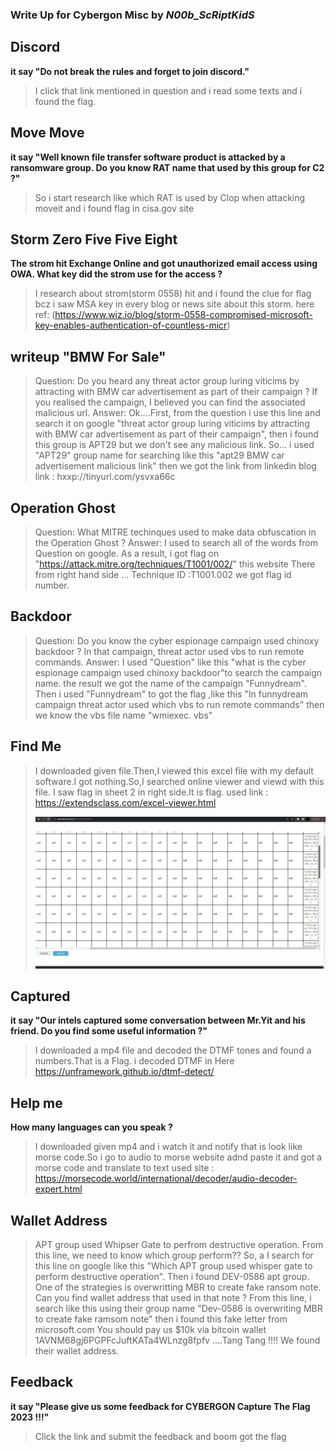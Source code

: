 ### Write Up for Cybergon Misc by  *N00b_ScRiptKidS*

## Discord
**it say "Do not break the rules and forget to join discord."**
>I click that link mentioned in question and i read some texts and i found the flag.

## Move Move
**it say "Well known file transfer software product is attacked by a ransomware group. 
Do you know RAT name that used by this group for C2 ?"**
>So i start research like which RAT is used by Clop when attacking moveit and i found flag in cisa.gov site

## Storm Zero Five Five Eight
**The strom hit Exchange Online and got unauthorized email access using OWA. What key did the strom use for the access ?**
>I research about strom(storm 0558) hit and i found the clue for flag bcz i saw MSA key in every blog or news site about this storm. here ref: (https://www.wiz.io/blog/storm-0558-compromised-microsoft-key-enables-authentication-of-countless-micr)

## writeup "BMW For Sale"
>Question:
Do you heard any threat actor group luring viticims by attracting with BMW car advertisement as part of their campaign ? If you realised the campaign, I believed you can find the associated malicious url.
Answer:
Ok....First, from the question i use this line and search it on google "threat actor group luring viticims by attracting with BMW car advertisement as part of their campaign", then i found this group is APT29 but we don't see any malicious link.
So... i used "APT29" group name for searching like this "apt29 BMW car advertisement malicious link"
then we got the link from linkedin blog 
link : hxxp://tinyurl.com/ysvxa66c

## Operation Ghost
>Question: 
What MITRE techinques used to make data obfuscation in the Operation Ghost ?
Answer:
I used to search all of the words from Question on google.
As a result, i got flag on "https://attack.mitre.org/techniques/T1001/002/" this website
There from right hand side ... Technique ID :T1001.002
we got flag id number.

## Backdoor
>Question:
Do you know the cyber espionage campaign used chinoxy backdoor ? In that campaign, threat actor used vbs to run remote commands.
Answer:
I used "Question" like this "what is the cyber espionage campaign used chinoxy backdoor"to search the campaign name.
the result we got the name of the campaign "Funnydream".
Then i used "Funnydream" to got the flag ,like this "In funnydream campaign threat actor used which vbs to run remote commands"
then we know the vbs file name "wmiexec. vbs"

## Find Me
>I downloaded given file.Then,I viewed this excel file with my default software.I got nothing.So,I searched online viewer and viewd with this file.
I saw flag in sheet 2 in right side.It is flag.
>used link : https://extendsclass.com/excel-viewer.html
>
>![Find me.](/img/photo_2023-08-24_19-30-42.jpg)

## Captured
**it say "Our intels captured some conversation between Mr.Yit and his friend. Do you find some useful information ?"**
>I downloaded a mp4 file and  decoded the DTMF tones and found a numbers.That is a Flag.
>i decoded DTMF in Here https://unframework.github.io/dtmf-detect/

## Help me
**How many languages can you speak ?**
>I downloaded given mp4 and i watch it and notify that is look like morse code.So i go to audio to morse website adnd paste it and got
>a morse code and translate to text
>used site : https://morsecode.world/international/decoder/audio-decoder-expert.html

## Wallet Address
>APT group used Whipser Gate to perfrom destructive operation. 
From this line, we need to know which group
perform?? So, a I search for this line on google like this "Which APT group used whisper gate to perform destructive operation".
Then i found DEV-0586 apt group.
One of the strategies is overwritting MBR to create fake ransom note. Can you find wallet address that used in that note ?
From this line, i search like this using their group name "Dev-0586 is overwriting MBR to create fake ramsom note" 
then i found this fake letter from microsoft.com
You should pay us $10k via bitcoin wallet 1AVNM68gj6PGPFcJuftKATa4WLnzg8fpfv 
....Tang Tang !!!! We found their wallet address.

## Feedback
**it say "Please give us some feedback for CYBERGON Capture The Flag 2023 !!!"**
>Click the link and submit the feedback and boom got the flag
